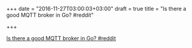 +++
date = "2016-11-27T03:00:03+03:00"
draft = true
title = "Is there a good MQTT broker in Go?  #reddit"

+++

<p><a href="https://t.co/yZ5KXjZ6PD">Is there a good MQTT broker in Go?  #reddit</a></p>

